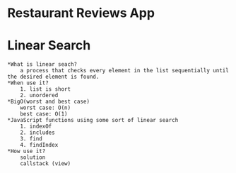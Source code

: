 Restaurant Reviews App
===============================

# Linear Search
	*What is linear seach?
		a process that checks every element in the list sequentially until the desired element is found.
	*When use it?
		1. list is short
		2. unordered
	*BigO(worst and best case)
		worst case: O(n)
		best case: O(1)
	*JavaScript functions using some sort of linear search
		1. indexOf
		2. includes
		3. find
		4. findIndex
	*How use it?
		solution
		callstack (view)

